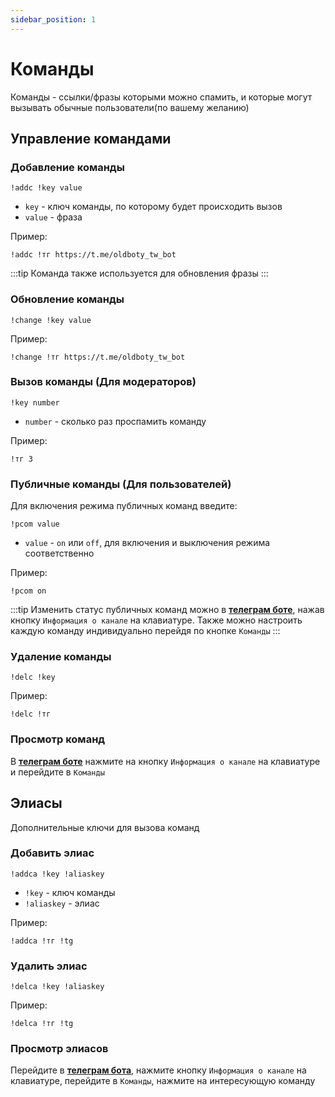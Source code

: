 ```yaml
---
sidebar_position: 1
---
```

# Команды

Команды - ссылки/фразы которыми можно спамить, и которые могут вызывать обычные пользователи(по вашему желанию)

## Управление командами
### Добавление команды
`!addc !key value`
- `key` - ключ команды, по которому будет происходить вызов
- `value` - фраза

Пример:
```
!addc !тг https://t.me/oldboty_tw_bot
```
:::tip
Команда также используется для обновления фразы
:::

### Обновление команды
`!change !key value`

Пример:
```
!change !тг https://t.me/oldboty_tw_bot
```

### Вызов команды (Для модераторов)
`!key number`
- `number` - сколько раз проспамить команду

Пример:
```
!тг 3
```
### Публичные команды (Для пользователей)
Для включения режима публичных команд введите:

`!pcom value`
- `value` - `on` или `off`, для включения и выключения режима соответственно

Пример:
```
!pcom on
```

:::tip
Изменить статус публичных команд можно в **[телеграм боте](https://t.me/oldboty_tw_bot)**, нажав кнопку `Информация о канале` на клавиатуре. Также можно настроить каждую команду индивидуально перейдя по кнопке `Команды`
:::

### Удаление команды
`!delc !key`

Пример:
```
!delc !тг
```
### Просмотр команд

В **[телеграм боте](https://t.me/oldboty_tw_bot)** нажмите на кнопку `Информация о канале` на клавиатуре и перейдите в `Команды`

## Элиасы
Дополнительные ключи для вызова команд


### Добавить элиас
`!addca !key !aliaskey`
- `!key` - ключ команды
- `!aliaskey` - элиас

Пример:
```
!addca !тг !tg
```

### Удалить элиас
`!delca !key !aliaskey`

Пример:
```
!delca !тг !tg
```

### Просмотр элиасов
Перейдите в **[телеграм бота](https://t.me/oldboty_tw_bot)**, нажмите кнопку `Информация о канале` на клавиатуре, перейдите в `Команды`, нажмите на интересующую команду
